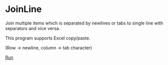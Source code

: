 # JoinLine
Join multiple items which is separated by newlines or tabs to single line with separators and vice versa.

This program supports Excel copy/paste.

(Row -> newline, column -> tab character)

[Run](http://kimtg.github.io/JoinLine/JoinLine.html)
